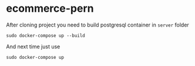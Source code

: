 # ecommerce-pern

After cloning project you need to build postgresql container in `server` folder

```
sudo docker-compose up --build
```

And next time just use

```
sudo docker-compose up
```
